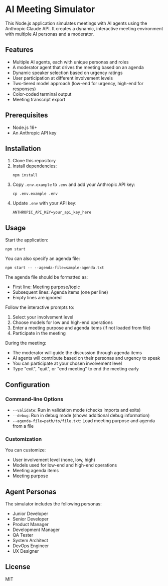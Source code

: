# AI Meeting Simulator

This Node.js application simulates meetings with AI agents using the Anthropic Claude API. It creates a dynamic, interactive meeting environment with multiple AI personas and a moderator.

## Features

- Multiple AI agents, each with unique personas and roles
- A moderator agent that drives the meeting based on an agenda
- Dynamic speaker selection based on urgency ratings
- User participation at different involvement levels
- Two-tiered model approach (low-end for urgency, high-end for responses)
- Color-coded terminal output
- Meeting transcript export

## Prerequisites

- Node.js 16+
- An Anthropic API key

## Installation

1. Clone this repository
2. Install dependencies:
   ```
   npm install
   ```
3. Copy `.env.example` to `.env` and add your Anthropic API key:
   ```
   cp .env.example .env
   ```
4. Update `.env` with your API key:
   ```
   ANTHROPIC_API_KEY=your_api_key_here
   ```

## Usage

Start the application:

```
npm start
```

You can also specify an agenda file:

```
npm start -- --agenda-file=sample-agenda.txt
```

The agenda file should be formatted as:
- First line: Meeting purpose/topic
- Subsequent lines: Agenda items (one per line)
- Empty lines are ignored

Follow the interactive prompts to:
1. Select your involvement level
2. Choose models for low and high-end operations
3. Enter a meeting purpose and agenda items (if not loaded from file)
4. Participate in the meeting

During the meeting:
- The moderator will guide the discussion through agenda items
- AI agents will contribute based on their personas and urgency to speak
- You can participate at your chosen involvement level
- Type "exit", "quit", or "end meeting" to end the meeting early

## Configuration

### Command-line Options
- `--validate`: Run in validation mode (checks imports and exits)
- `--debug`: Run in debug mode (shows additional debug information)
- `--agenda-file=path/to/file.txt`: Load meeting purpose and agenda from a file

### Customization
You can customize:
- User involvement level (none, low, high)
- Models used for low-end and high-end operations
- Meeting agenda items
- Meeting purpose

## Agent Personas

The simulator includes the following personas:
- Junior Developer
- Senior Developer
- Product Manager
- Development Manager
- QA Tester
- System Architect
- DevOps Engineer
- UX Designer

## License

MIT